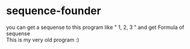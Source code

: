 # sequence-founder

you can get a sequense to this program like " 1, 2, 3 " and get Formula of sequense\
This is my very old program :)

